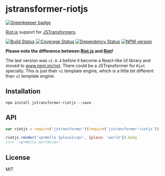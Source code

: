# jstransformer-riotjs

[![Greenkeeper badge](https://badges.greenkeeper.io/jstransformers/jstransformer-riotjs.svg)](https://greenkeeper.io/)

[Riot.js](https://github.com/riot/riot/tree/30f1dc8c8f216b2784dd332823716a888841325c) support for [JSTransformers](http://github.com/jstransformers).

[![Build Status](https://img.shields.io/travis/jstransformers/jstransformer-riotjs/master.svg)](https://travis-ci.org/jstransformers/jstransformer-riotjs)
[![Coverage Status](https://img.shields.io/codecov/c/github/jstransformers/jstransformer-riotjs/master.svg)](https://codecov.io/gh/jstransformers/jstransformer-riotjs)
[![Dependency Status](https://img.shields.io/david/jstransformers/jstransformer-riotjs/master.svg)](http://david-dm.org/jstransformers/jstransformer-riotjs)
[![NPM version](https://img.shields.io/npm/v/jstransformer-riotjs.svg)](https://www.npmjs.org/package/jstransformer-riotjs)

**Please note the difference between [Riot.js](https://github.com/riot/riot/tree/30f1dc8c8f216b2784dd332823716a888841325c) and [Riot](https://github.com/riot/riot)!**

The last version was `v1.0.4` before it become a React-like UI library and moved to www.npm.im/riot. There could be a JSTransformer for `Riot` specially. This is just their `v1` template engine, which is a little bit different than `v2` template engine.

## Installation

    npm install jstransformer-riotjs --save


## API

```js
var riotjs = require('jstransformer')(require('jstransformer-riotjs'));

riotjs.render('<p>Hello {place}</p>', {place: 'world'}).body
//=> '<p>Hello world</p>'
```

## License

MIT
